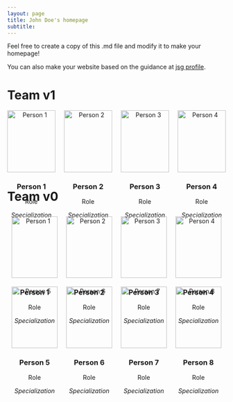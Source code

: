 ```yaml
---
layout: page
title: John Doe's homepage
subtitle: 
---
```


Feel free to create a copy of this .md file and modify it to make your homepage!

You can also make your website based on the guidance at [jsg profile](https://eps.jsg.utexas.edu/files/Updating-JSG-Profile.pdf).


# Team v1

<div style="display: grid; grid-template-columns: repeat(4, 1fr); gap: 20px; text-align: center;">

<div>
    <img src="https://your-image-url-here.com" alt="Person 1" style="width: 100%; max-width: 150px;"/>
    <h3>Person 1</h3>
    <p>Role</p>
    <p><em>Specialization</em></p>
</div>

<div>
    <img src="https://your-image-url-here.com" alt="Person 2" style="width: 100%; max-width: 150px;"/>
    <h3>Person 2</h3>
    <p>Role</p>
    <p><em>Specialization</em></p>
</div>

<div>
    <img src="https://your-image-url-here.com" alt="Person 3" style="width: 100%; max-width: 150px;"/>
    <h3>Person 3</h3>
    <p>Role</p>
    <p><em>Specialization</em></p>
</div>

<div>
    <img src="https://your-image-url-here.com" alt="Person 4" style="width: 100%; max-width: 150px;"/>
    <h3>Person 4</h3>
    <p>Role</p>
    <p><em>Specialization</em></p>
</div>

<!-- Repeat the same structure for all 16 people -->

</div>


# Team v0

<div style="display: flex; justify-content: space-around; text-align: center; flex-wrap: wrap;">

<div style="flex: 1; max-width: 25%; margin: 10px;">
    <img src="https://your-image-url-here.com" alt="Person 1" style="width: 100%; max-width: 150px;"/>
    <h3>Person 1</h3>
    <p>Role</p>
    <p><em>Specialization</em></p>
</div>

<div style="flex: 1; max-width: 25%; margin: 10px;">
    <img src="https://your-image-url-here.com" alt="Person 2" style="width: 100%; max-width: 150px;"/>
    <h3>Person 2</h3>
    <p>Role</p>
    <p><em>Specialization</em></p>
</div>

<div style="flex: 1; max-width: 25%; margin: 10px;">
    <img src="https://your-image-url-here.com" alt="Person 3" style="width: 100%; max-width: 150px;"/>
    <h3>Person 3</h3>
    <p>Role</p>
    <p><em>Specialization</em></p>
</div>

<div style="flex: 1; max-width: 25%; margin: 10px;">
    <img src="https://your-image-url-here.com" alt="Person 4" style="width: 100%; max-width: 150px;"/>
    <h3>Person 4</h3>
    <p>Role</p>
    <p><em>Specialization</em></p>
</div>

<!-- Repeat for the next set of 4 people -->
<div style="flex: 1; max-width: 25%; margin: 10px;">
    <img src="https://your-image-url-here.com" alt="Person 5" style="width: 100%; max-width: 150px;"/>
    <h3>Person 5</h3>
    <p>Role</p>
    <p><em>Specialization</em></p>
</div>

<div style="flex: 1; max-width: 25%; margin: 10px;">
    <img src="https://your-image-url-here.com" alt="Person 6" style="width: 100%; max-width: 150px;"/>
    <h3>Person 6</h3>
    <p>Role</p>
    <p><em>Specialization</em></p>
</div>

<div style="flex: 1; max-width: 25%; margin: 10px;">
    <img src="https://your-image-url-here.com" alt="Person 7" style="width: 100%; max-width: 150px;"/>
    <h3>Person 7</h3>
    <p>Role</p>
    <p><em>Specialization</em></p>
</div>

<div style="flex: 1; max-width: 25%; margin: 10px;">
    <img src="https://your-image-url-here.com" alt="Person 8" style="width: 100%; max-width: 150px;"/>
    <h3>Person 8</h3>
    <p>Role</p>
    <p><em>Specialization</em></p>
</div>

<!-- Continue repeating for all 16 people -->
</div>
